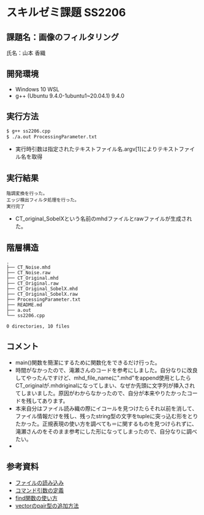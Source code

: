 # スキルゼミ課題 SS2206
## 課題名：画像のフィルタリング
氏名：山本 香織

## 開発環境
- Windows 10 WSL
- g++ (Ubuntu 9.4.0-1ubuntu1~20.04.1) 9.4.0

## 実行方法
```bash
$ g++ ss2206.cpp
$ ./a.out ProcessingParameter.txt
```
- 実行時引数は指定されたテキストファイル名.argv[1]によりテキストファイル名を取得

## 実行結果
```
階調変換を行った。
エッジ検出フィルタ処理を行った。
実行完了
```
- CT_original_SobelXという名前のmhdファイルとrawファイルが生成された。

## 階層構造
```
.
├── CT_Noise.mhd
├── CT_Noise.raw
├── CT_Original.mhd
├── CT_Original.raw
├── CT_Original_SobelX.mhd
├── CT_Original_SobelX.raw
├── ProcessingParameter.txt
├── README.md
├── a.out
└── ss2206.cpp

0 directories, 10 files
```

## コメント
- main()関数を簡潔にするために関数化をできるだけ行った。
- 時間がなかったので、滝瀬さんのコードを参考にしました。自分なりに改良してやったんですけど、mhd_file_nameに".mhd"をappend使用としたらCT_originalが.mhdriginalになってしまい、なぜか先頭に文字列が挿入されてしまいました。原因がわからなかったので、自分が本来やりたかったコードを残してあります。
- 本来自分はファイル読み織の際にイコールを見つけたらそれ以前を消して、ファイル情報だけを残し、残ったstring型の文字をtupleに突っ込む形をとりたかった。正規表現の使い方を調べても＝に関するものを見つけられずに、滝瀬さんのをそのまま参考にした形になってしまったので、自分なりに調べたい。
- 

## 参考資料
- [ファイルの読み込み](https://code-database.com/knowledges/123)
- [コマンド引数の定義](http://cplplus.web.fc2.com/Last2.html)
- [find関数の使い方](https://www.sejuku.net/blog/49318)
- [vectorのpair型の追加方法](https://osazo-ml-cv.hatenablog.com/entry/2022/01/29/225021)
